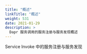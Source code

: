 ```yaml
---
title: "概述"
linkTitle: "概述"
weight: 531
date: 2021-01-29
description: >
  Dapr 服务调用的服务注册与服务发现概述
---
```



Service Invoke 中的服务注册与服务发现




